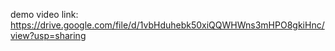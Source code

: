 demo video link: https://drive.google.com/file/d/1vbHduhebk50xiQQWHWns3mHPO8gkiHnc/view?usp=sharing
